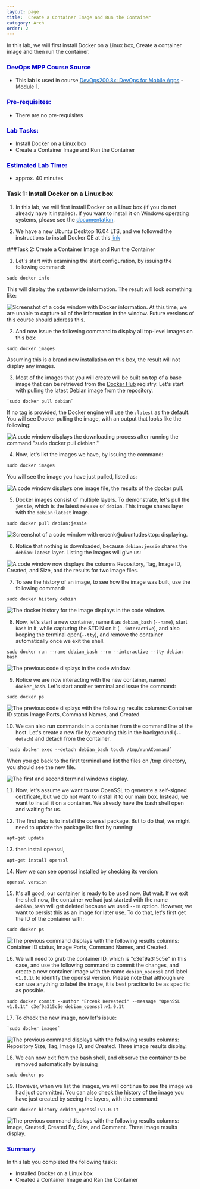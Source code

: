 ```yaml
---
layout: page
title:  Create a Container Image and Run the Container 
category: Arch
order: 2
---
```




In this lab, we will first install Docker on a Linux box, Create a container image and then run the container.


<h3><span style="color: #0000CD;">DevOps MPP Course Source </span></h3>

- This lab is used in course <a href="https://www.edx.org/course/devops-mobile-apps-microsoft-devops200-8x" target="_blank"><span style="color: #0066cc;" color="#0066cc">DevOps200.8x: DevOps for Mobile Apps</span></a> - Module 1.


<h3><span style="color: #0000CD;"> Pre-requisites:</span></h3>

- There are no pre-requisites



<h3><span style="color: #0000CD;"> Lab Tasks:</span></h3> 

- Install Docker on a Linux box
- Create a Container Image and Run the Container 



<h3><span style="color: #0000CD;">Estimated Lab Time:</span></h3>

- approx. 40 minutes  




### Task 1: Install Docker on a Linux box


1. In this lab, we will first install Docker on a Linux box (if you do not already have it installed). If you want to install it on Windows operating systems, please see the <a href="https://docs.microsoft.com/en-us/virtualization/windowscontainers/about/" target="_blank"><span style="color: #0066cc;" color="#0066cc">documentation</span></a>.

2. We have a new Ubuntu Desktop 16.04 LTS, and we followed the instructions to install Docker CE at this <a href="https://docs.docker.com/engine/installation/linux/ubuntu/#recommended-extra-packages-for-trusty-1404" target="_blank"><span style="color: #0066cc;" color="#0066cc">link</span></a>



###Task 2: Create a Container Image and Run the Container 

1. Let's start with examining the start configuration, by issuing the following command:

```
sudo docker info
```

This will display the systemwide information. The result will look something like:

![Screenshot of a code window with Docker information. At this time, we are unable to capture all of the information in the window. Future versions of this course should address this.](./img/docker_info.png)

2. And now issue the following command to display all top-level images on this box:

```
sudo docker images
```

Assuming this is a brand new installation on this box, the result will not display any images.

3. Most of the images that you will create will be built on top of a base image that can be retrieved from the [Docker Hub](https://hub.docker.com/) registry. Let's start with pulling the latest Debian image from the repository. 

```
`sudo docker pull debian`
```

If no tag is provided, the Docker engine will use the `:latest` as the default. You will see Docker pulling the image, with an output that looks like the following:

![A code window displays the downloading process after running the command "sudo docker pull diebian."](./img/docker_pull.gif)

4. Now, let's list the images we have, by issuing the command:

```
sudo docker images
```

You will see the image you have just pulled, listed as:

![A code window displays one image file, the results of the docker pull.](./img/docker_images1.png)

5. Docker images consist of multiple layers. To demonstrate, let's pull the `jessie`, which is the latest release of `debian`. This image shares layer with the `debian:latest` image.

```
sudo docker pull debian:jessie
```

![Screenshot of a code window with ercenk@ubuntudesktop: displaying.](./img/docker_pull_layer.gif)

6. Notice that nothing is downloaded, because `debian:jessie` shares the `debian:latest` layer. Listing the images will give us:

![A code window now displays the columns Repository, Tag, Image ID, Created, and Size, and the results for two image files.](./img/docker_images2.png)

7. To see the history of an image, to see how the image was built, use the following command:

```
sudo docker history debian
```

![The docker history for the image displays in the code window.](./img/docker_history1.png)



8. Now, let's start a new container, name it as `debian_bash` (`--name`), start `bash` in it, while capturing the STDIN on it (`--interactive`), and also keeping the terminal open(`--tty`), and remove the container automatically once we exit the shell.

```
sudo docker run --name debian_bash --rm --interactive --tty debian bash
```

![The previous code displays in the code window.](./img/docker_run.png)

9. Notice we are now interacting with the new container, named `docker_bash`. Let's start another terminal and issue the command: 

```
sudo docker ps
```

![The previous code displays with the following results columns: Container ID status Image Ports, Command Names, and Created.](./img/docker_ps.png)

10. We can also run commands in a container from the command line of the host. Let's create a new file by executing this in the background (`--detach`) and detach from the container.

```
`sudo docker exec --detach debian_bash touch /tmp/runACommand`
```

When you go back to the first terminal and list the files on /tmp directory, you should see the new file.

![The first and second terminal windows display.](./img/docker_exec.png)

11. Now, let's assume we want to use OpenSSL to generate a self-signed certificate, but we do not want to install it to our main box. Instead, we want to install it on a container. We already have the bash shell open and waiting for us.

12. The first step is to install the openssl package. But to do that, we might need to update the package list first by running: 

```
apt-get update
```

13. then install openssl,

```
apt-get install openssl
```

14. Now we can see openssl installed by checking its version:

```
openssl version
```

15. It's all good, our container is ready to be used now. But wait. If we exit the shell now, the container we had just started with the name `debian_bash` will get deleted because we used `--rm` option. However, we want to persist this as an image for later use. To do that, let's first get the ID of the container with:

```
sudo docker ps
```

![The previous command displays with the following results columns: Container ID status, Image Ports, Command Names, and Created.](./img/docker_ps1.png)

16. We will need to grab the container ID, which is "c3ef9a315c5e" in this case, and use the following command to commit the changes, and create a new container image with the name `debian_openssl` and label `v1.0.1t` to identify the openssl version. Please note that although we can use anything to label the image, it is best practice to be as specific as possible.

```
sudo docker commit --author "Ercenk Keresteci" --message "OpenSSL v1.0.1t" c3ef9a315c5e debian_openssl:v1.0.1t
```

17. To check the new image, now let's issue:

```
`sudo docker images`
```

![The previous command displays with the following results columns: Repository Size, Tag, Image ID, and Created. Three image results display.](./img/docker_images3.png)

18. We can now exit from the bash shell, and observe the container to be removed automatically by issuing 

```
sudo docker ps
```

19. However, when we list the images, we will continue to see the image we had just committed. You can also check the history of the image you have just created by seeing the layers, with the command:

```
sudo docker history debian_openssl:v1.0.1t
```

![The previous command displays with the following results columns: Image, Created, Created By, Size, and Comment. Three image results display.](./img/docker_history2.png)


<h3><span style="color: #0000CD;"> Summary</span></h3>

In this lab you completed the following tasks:

- Installed Docker on a Linux box
- Created a Container Image and Ran the Container 